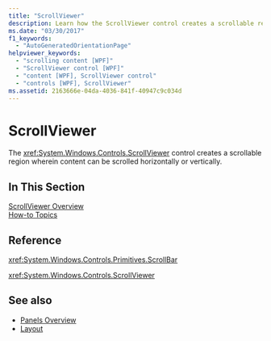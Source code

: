 ```yaml
---
title: "ScrollViewer"
description: Learn how the ScrollViewer control creates a scrollable region at which point content can be scrolled horizontally or vertically.
ms.date: "03/30/2017"
f1_keywords: 
  - "AutoGeneratedOrientationPage"
helpviewer_keywords: 
  - "scrolling content [WPF]"
  - "ScrollViewer control [WPF]"
  - "content [WPF], ScrollViewer control"
  - "controls [WPF], ScrollViewer"
ms.assetid: 2163666e-04da-4036-841f-40947c9c034d
---
```

# ScrollViewer

The <xref:System.Windows.Controls.ScrollViewer> control creates a scrollable region wherein content can be scrolled horizontally or vertically.  
  
## In This Section  

 [ScrollViewer Overview](scrollviewer-overview.md)  
 [How-to Topics](scrollviewer-how-to-topics.md)  
  
## Reference  

 <xref:System.Windows.Controls.Primitives.ScrollBar>  
  
 <xref:System.Windows.Controls.ScrollViewer>  
  
## See also

- [Panels Overview](panels-overview.md)
- [Layout](../advanced/layout.md)
